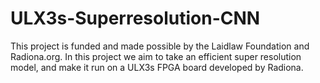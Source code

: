 # ULX3s-Superresolution-CNN
This project is funded and made possible by the Laidlaw Foundation and Radiona.org. In this project we aim to take an efficient super resolution model, and make it run on a ULX3s FPGA board developed by Radiona.
